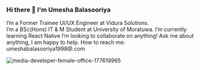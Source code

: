 ### Hi there 👋 I'm Umesha Balasooriya

I’m a Former Trainee UI/UX Engineer at Vidura Solutions.
</br>
I’m a BSc(Hons) IT & M Student at University of Moratuwa.
I’m currently learning React Native
I’m looking to collaborate on anything!
Ask me about anything, I am happy to help.
How to reach me: umeshabalasooriya1998@.com


![media-developer-female-office-177619965](https://user-images.githubusercontent.com/67694134/137510757-19658d40-b6d2-4967-951c-5deb4f327ea1.jpg)

